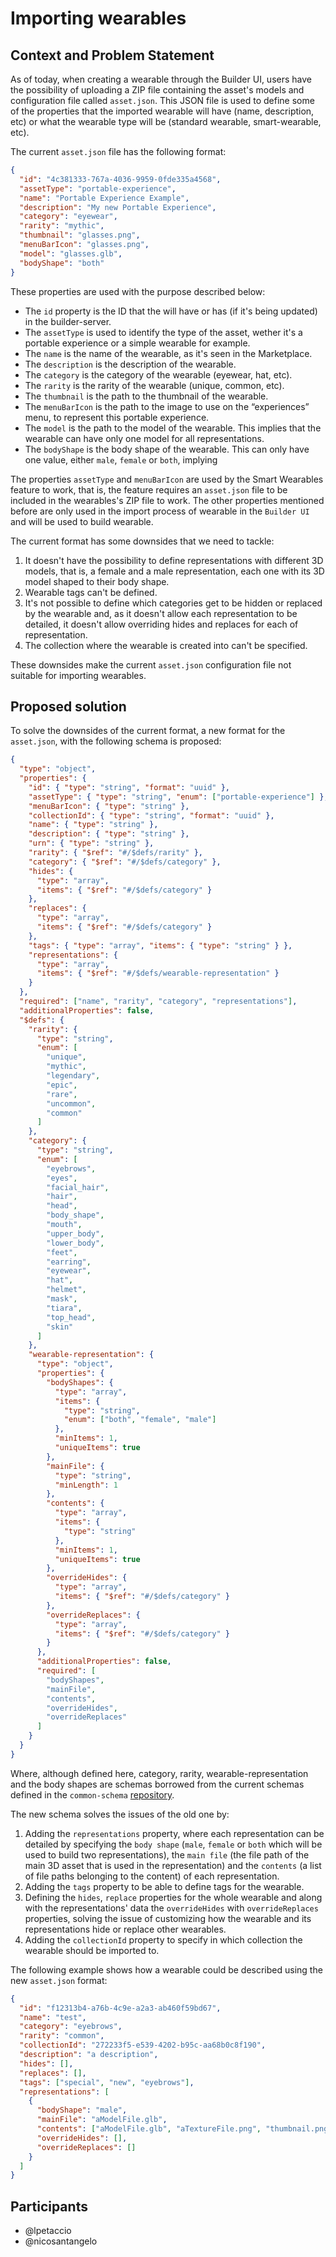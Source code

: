 # Importing wearables

## Context and Problem Statement

As of today, when creating a wearable through the Builder UI, users have the possibility of uploading a ZIP file containing the asset's models and configuration file called `asset.json`. This JSON file is used to define some of the properties that the imported wearable will have (name, description, etc) or what the wearable type will be (standard wearable, smart-wearable, etc).

The current `asset.json` file has the following format:

```json
{
  "id": "4c381333-767a-4036-9959-0fde335a4568",
  "assetType": "portable-experience",
  "name": "Portable Experience Example",
  "description": "My new Portable Experience",
  "category": "eyewear",
  "rarity": "mythic",
  "thumbnail": "glasses.png",
  "menuBarIcon": "glasses.png",
  "model": "glasses.glb",
  "bodyShape": "both"
}
```

These properties are used with the purpose described below:

- The `id` property is the ID that the will have or has (if it's being updated) in the builder-server.
- The `assetType` is used to identify the type of the asset, wether it's a portable experience or a simple wearable for example.
- The `name` is the name of the wearable, as it's seen in the Marketplace.
- The `description` is the description of the wearable.
- The `category` is the category of the wearable (eyewear, hat, etc).
- The `rarity` is the rarity of the wearable (unique, common, etc).
- The `thumbnail` is the path to the thumbnail of the wearable.
- The `menuBarIcon` is the path to the image to use on the “experiences” menu, to represent this portable experience.
- The `model` is the path to the model of the wearable. This implies that the wearable can have only one model for all representations.
- The `bodyShape` is the body shape of the wearable. This can only have one value, either `male`, `female` or `both`, implying

The properties `assetType` and `menuBarIcon` are used by the Smart Wearables feature to work, that is, the feature requires an `asset.json` file to be included in the wearables's ZIP file to work. The other properties mentioned before are only used in the import process of wearable in the `Builder UI` and will be used to build wearable.

The current format has some downsides that we need to tackle:

1. It doesn't have the possibility to define representations with different 3D models, that is, a female and a male representation, each one with its 3D model shaped to their body shape.
2. Wearable tags can't be defined.
3. It's not possible to define which categories get to be hidden or replaced by the wearable and, as it doesn't allow each representation to be detailed, it doesn't allow overriding hides and replaces for each of representation.
4. The collection where the wearable is created into can't be specified.

These downsides make the current `asset.json` configuration file not suitable for importing wearables.

## Proposed solution

To solve the downsides of the current format, a new format for the `asset.json`, with the following schema is proposed:

```json
{
  "type": "object",
  "properties": {
    "id": { "type": "string", "format": "uuid" },
    "assetType": { "type": "string", "enum": ["portable-experience"] },
    "menuBarIcon": { "type": "string" },
    "collectionId": { "type": "string", "format": "uuid" },
    "name": { "type": "string" },
    "description": { "type": "string" },
    "urn": { "type": "string" },
    "rarity": { "$ref": "#/$defs/rarity" },
    "category": { "$ref": "#/$defs/category" },
    "hides": {
      "type": "array",
      "items": { "$ref": "#/$defs/category" }
    },
    "replaces": {
      "type": "array",
      "items": { "$ref": "#/$defs/category" }
    },
    "tags": { "type": "array", "items": { "type": "string" } },
    "representations": {
      "type": "array",
      "items": { "$ref": "#/$defs/wearable-representation" }
    }
  },
  "required": ["name", "rarity", "category", "representations"],
  "additionalProperties": false,
  "$defs": {
    "rarity": {
      "type": "string",
      "enum": [
        "unique",
        "mythic",
        "legendary",
        "epic",
        "rare",
        "uncommon",
        "common"
      ]
    },
    "category": {
      "type": "string",
      "enum": [
        "eyebrows",
        "eyes",
        "facial_hair",
        "hair",
        "head",
        "body_shape",
        "mouth",
        "upper_body",
        "lower_body",
        "feet",
        "earring",
        "eyewear",
        "hat",
        "helmet",
        "mask",
        "tiara",
        "top_head",
        "skin"
      ]
    },
    "wearable-representation": {
      "type": "object",
      "properties": {
        "bodyShapes": {
          "type": "array",
          "items": {
            "type": "string",
            "enum": ["both", "female", "male"]
          },
          "minItems": 1,
          "uniqueItems": true
        },
        "mainFile": {
          "type": "string",
          "minLength": 1
        },
        "contents": {
          "type": "array",
          "items": {
            "type": "string"
          },
          "minItems": 1,
          "uniqueItems": true
        },
        "overrideHides": {
          "type": "array",
          "items": { "$ref": "#/$defs/category" }
        },
        "overrideReplaces": {
          "type": "array",
          "items": { "$ref": "#/$defs/category" }
        }
      },
      "additionalProperties": false,
      "required": [
        "bodyShapes",
        "mainFile",
        "contents",
        "overrideHides",
        "overrideReplaces"
      ]
    }
  }
}
```

Where, although defined here, category, rarity, wearable-representation and the body shapes are schemas borrowed from the current schemas defined in the `common-schema` [repository](https://github.com/decentraland/common-schemas).

The new schema solves the issues of the old one by:

1. Adding the `representations` property, where each representation can be detailed by specifying the `body shape` (`male`, `female` or `both` which will be used to build two representations), the `main file` (the file path of the main 3D asset that is used in the representation) and the `contents` (a list of file paths belonging to the content) of each representation.
2. Adding the `tags` property to be able to define tags for the wearable.
3. Defining the `hides`, `replace` properties for the whole wearable and along with the representations' data the `overrideHides` with `overrideReplaces` properties, solving the issue of customizing how the wearable and its representations hide or replace other wearables.
4. Adding the `collectionId` property to specify in which collection the wearable should be imported to.

The following example shows how a wearable could be described using the new `asset.json` format:

```json
{
  "id": "f12313b4-a76b-4c9e-a2a3-ab460f59bd67",
  "name": "test",
  "category": "eyebrows",
  "rarity": "common",
  "collectionId": "272233f5-e539-4202-b95c-aa68b0c8f190",
  "description": "a description",
  "hides": [],
  "replaces": [],
  "tags": ["special", "new", "eyebrows"],
  "representations": [
    {
      "bodyShape": "male",
      "mainFile": "aModelFile.glb",
      "contents": ["aModelFile.glb", "aTextureFile.png", "thumbnail.png"],
      "overrideHides": [],
      "overrideReplaces": []
    }
  ]
}
```

## Participants

- @lpetaccio
- @nicosantangelo

